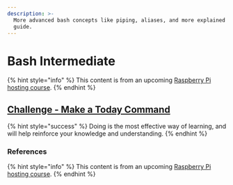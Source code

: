 ```yaml
---
description: >-
  More advanced bash concepts like piping, aliases, and more explained in one
  guide.
---
```


# Bash Intermediate

{% hint style="info" %}
This content is from an upcoming [Raspberry Pi hosting course](../raspberry-pi-hosting/overview.md).
{% endhint %}

## [Challenge - Make a Today Command](../raspberry-pi-hosting/challenges/#challenge-make-a-trash-command)

{% hint style="success" %}
Doing is the most effective way of learning, and will help reinforce your knowledge and understanding.
{% endhint %}

### References

{% hint style="info" %}
This content is from an upcoming [Raspberry Pi hosting course](../raspberry-pi-hosting/overview.md).
{% endhint %}

